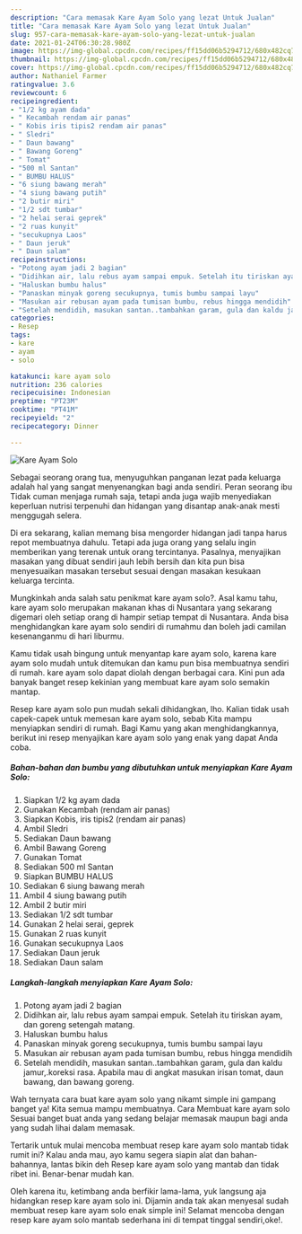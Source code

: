 ```yaml
---
description: "Cara memasak Kare Ayam Solo yang lezat Untuk Jualan"
title: "Cara memasak Kare Ayam Solo yang lezat Untuk Jualan"
slug: 957-cara-memasak-kare-ayam-solo-yang-lezat-untuk-jualan
date: 2021-01-24T06:30:28.980Z
image: https://img-global.cpcdn.com/recipes/ff15dd06b5294712/680x482cq70/kare-ayam-solo-foto-resep-utama.jpg
thumbnail: https://img-global.cpcdn.com/recipes/ff15dd06b5294712/680x482cq70/kare-ayam-solo-foto-resep-utama.jpg
cover: https://img-global.cpcdn.com/recipes/ff15dd06b5294712/680x482cq70/kare-ayam-solo-foto-resep-utama.jpg
author: Nathaniel Farmer
ratingvalue: 3.6
reviewcount: 6
recipeingredient:
- "1/2 kg ayam dada"
- " Kecambah rendam air panas"
- " Kobis iris tipis2 rendam air panas"
- " Sledri"
- " Daun bawang"
- " Bawang Goreng"
- " Tomat"
- "500 ml Santan"
- " BUMBU HALUS"
- "6 siung bawang merah"
- "4 siung bawang putih"
- "2 butir miri"
- "1/2 sdt tumbar"
- "2 helai serai geprek"
- "2 ruas kunyit"
- "secukupnya Laos"
- " Daun jeruk"
- " Daun salam"
recipeinstructions:
- "Potong ayam jadi 2 bagian"
- "Didihkan air, lalu rebus ayam sampai empuk. Setelah itu tiriskan ayam, dan goreng setengah matang."
- "Haluskan bumbu halus"
- "Panaskan minyak goreng secukupnya, tumis bumbu sampai layu"
- "Masukan air rebusan ayam pada tumisan bumbu, rebus hingga mendidih"
- "Setelah mendidih, masukan santan..tambahkan garam, gula dan kaldu jamur,.koreksi rasa. Apabila mau di angkat masukan irisan tomat, daun bawang, dan bawang goreng."
categories:
- Resep
tags:
- kare
- ayam
- solo

katakunci: kare ayam solo 
nutrition: 236 calories
recipecuisine: Indonesian
preptime: "PT23M"
cooktime: "PT41M"
recipeyield: "2"
recipecategory: Dinner

---
```



![Kare Ayam Solo](https://img-global.cpcdn.com/recipes/ff15dd06b5294712/680x482cq70/kare-ayam-solo-foto-resep-utama.jpg)

Sebagai seorang orang tua, menyuguhkan panganan lezat pada keluarga adalah hal yang sangat menyenangkan bagi anda sendiri. Peran seorang ibu Tidak cuman menjaga rumah saja, tetapi anda juga wajib menyediakan keperluan nutrisi terpenuhi dan hidangan yang disantap anak-anak mesti menggugah selera.

Di era  sekarang, kalian memang bisa mengorder hidangan jadi tanpa harus repot membuatnya dahulu. Tetapi ada juga orang yang selalu ingin memberikan yang terenak untuk orang tercintanya. Pasalnya, menyajikan masakan yang dibuat sendiri jauh lebih bersih dan kita pun bisa menyesuaikan masakan tersebut sesuai dengan masakan kesukaan keluarga tercinta. 



Mungkinkah anda salah satu penikmat kare ayam solo?. Asal kamu tahu, kare ayam solo merupakan makanan khas di Nusantara yang sekarang digemari oleh setiap orang di hampir setiap tempat di Nusantara. Anda bisa menghidangkan kare ayam solo sendiri di rumahmu dan boleh jadi camilan kesenanganmu di hari liburmu.

Kamu tidak usah bingung untuk menyantap kare ayam solo, karena kare ayam solo mudah untuk ditemukan dan kamu pun bisa membuatnya sendiri di rumah. kare ayam solo dapat diolah dengan berbagai cara. Kini pun ada banyak banget resep kekinian yang membuat kare ayam solo semakin mantap.

Resep kare ayam solo pun mudah sekali dihidangkan, lho. Kalian tidak usah capek-capek untuk memesan kare ayam solo, sebab Kita mampu menyiapkan sendiri di rumah. Bagi Kamu yang akan menghidangkannya, berikut ini resep menyajikan kare ayam solo yang enak yang dapat Anda coba.

<!--inarticleads1-->

##### Bahan-bahan dan bumbu yang dibutuhkan untuk menyiapkan Kare Ayam Solo:

1. Siapkan 1/2 kg ayam dada
1. Gunakan  Kecambah (rendam air panas)
1. Siapkan  Kobis, iris tipis2 (rendam air panas)
1. Ambil  Sledri
1. Sediakan  Daun bawang
1. Ambil  Bawang Goreng
1. Gunakan  Tomat
1. Sediakan 500 ml Santan
1. Siapkan  BUMBU HALUS
1. Sediakan 6 siung bawang merah
1. Ambil 4 siung bawang putih
1. Ambil 2 butir miri
1. Sediakan 1/2 sdt tumbar
1. Gunakan 2 helai serai, geprek
1. Gunakan 2 ruas kunyit
1. Gunakan secukupnya Laos
1. Sediakan  Daun jeruk
1. Sediakan  Daun salam




<!--inarticleads2-->

##### Langkah-langkah menyiapkan Kare Ayam Solo:

1. Potong ayam jadi 2 bagian
1. Didihkan air, lalu rebus ayam sampai empuk. Setelah itu tiriskan ayam, dan goreng setengah matang.
1. Haluskan bumbu halus
1. Panaskan minyak goreng secukupnya, tumis bumbu sampai layu
1. Masukan air rebusan ayam pada tumisan bumbu, rebus hingga mendidih
1. Setelah mendidih, masukan santan..tambahkan garam, gula dan kaldu jamur,.koreksi rasa. Apabila mau di angkat masukan irisan tomat, daun bawang, dan bawang goreng.




Wah ternyata cara buat kare ayam solo yang nikamt simple ini gampang banget ya! Kita semua mampu membuatnya. Cara Membuat kare ayam solo Sesuai banget buat anda yang sedang belajar memasak maupun bagi anda yang sudah lihai dalam memasak.

Tertarik untuk mulai mencoba membuat resep kare ayam solo mantab tidak rumit ini? Kalau anda mau, ayo kamu segera siapin alat dan bahan-bahannya, lantas bikin deh Resep kare ayam solo yang mantab dan tidak ribet ini. Benar-benar mudah kan. 

Oleh karena itu, ketimbang anda berfikir lama-lama, yuk langsung aja hidangkan resep kare ayam solo ini. Dijamin anda tak akan menyesal sudah membuat resep kare ayam solo enak simple ini! Selamat mencoba dengan resep kare ayam solo mantab sederhana ini di tempat tinggal sendiri,oke!.

